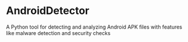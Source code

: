 # AndroidDetector
A Python tool for detecting and analyzing Android APK files with features like malware detection and security checks
